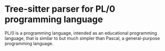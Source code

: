 # Tree-sitter parser for PL/0 programming language

PL/0 is a programming language, intended as an educational programming language, that is similar to but much simpler than Pascal, a general-purpose programming language.
